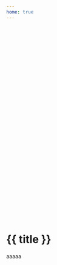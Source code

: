 ```yaml
---
home: true
---
```

<script setup lang="ts">
  import {ref, computed} from "vue";
  import {mdiHome, mdiInformation, mdiAccountHardHat, mdiBriefcase, mdiDotsVertical} from "@mdi/js"
  const currentPage = ref(0)
  const icon = [
    mdiHome,
    mdiInformation,
    mdiAccountHardHat,
    mdiBriefcase,
    mdiDotsVertical
  ]

  
  const title = computed(() => {
    switch (currentPage.value) {
      case 0:
        return "Home"
      case 1:
        return "About Me"
      case 2:
        return "Experience"
      case 3:
        return "Projects"
      case 4:
        return "More"
      default:
        return "Home"
    }
  })
</script>


<div class="main-page">
  <div class="main-title">
    <svg class="icon" viewBox="0 0 24 24">
    <path :d="icon[currentPage]"></path>
    </svg>
    <h1>{{ title }}</h1>
  </div>
  
  <CardMenu v-model="currentPage"></CardMenu>
  <div class="main-content">
    <Transition name="content" mode="out-in">
      <div v-if="currentPage == 0">aaaaa</div>
      <div v-else-if="currentPage == 1" class="about">
<span v-pre>
<!--@include: ./sections/aboutMe.md-->
</span>
      </div>
      <div v-else-if="currentPage == 2">
       <Experience></Experience>
      </div>
      <div v-else-if="currentPage == 3">
        <Projects></Projects>
      </div>
      <div v-else></div>
    </Transition>
  </div>
  <div class="main-content-mobile">
    <div></div>
    <div class="about">
    </div>
    <div class="experience-section">
      <Experience></Experience>
    </div>
    <div class="projects-section">
      <Projects></Projects>
    </div>
  </div>
  <SVGBackground class="background"></SVGBackground>
</div>
